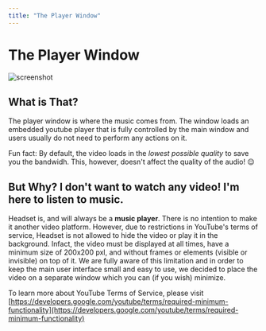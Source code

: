 ```yaml
---
title: "The Player Window"
---
```


# The Player Window

![screenshot](https://headsetapp.co/docs/img/player.png)

## What is That?

The player window is where the music comes from. The window loads an embedded youtube player that is fully controlled by the main window and users usually do not need to perform any actions on it.

Fun fact: By default, the video loads in the _lowest possible quality_ to save you the bandwidh. This, however, doesn't affect the quality of the audio! 😌

## But Why? I don't want to watch any video! I'm here to listen to music.

Headset is, and will always be a __music player__. There is no intention to make it another video platform. However, due to restrictions in YouTube's terms of service, Headset is not allowed to hide the video or play it in the background. Infact, the video must be displayed at all times, have a minimum size of 200x200 pxl, and without frames or elements (visible or invisible) on top of it. We are fully aware of this limitation and in order to keep the main user interface small and easy to use, we decided to place the video on a separate window which you can (if you wish) minimize.

To learn more about YouTube Terms of Service, please visit [https://developers.google.com/youtube/terms/required-minimum-functionality](https://developers.google.com/youtube/terms/required-minimum-functionality)

